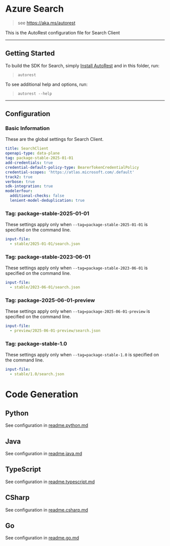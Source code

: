 # Azure Search

> see https://aka.ms/autorest

This is the AutoRest configuration file for Search Client

---

## Getting Started

To build the SDK for Search, simply [Install AutoRest](https://aka.ms/autorest/install) and in this folder, run:

> `autorest`

To see additional help and options, run:

> `autorest --help`

---

## Configuration

### Basic Information

These are the global settings for Search Client.

``` yaml
title: SearchClient
openapi-type: data-plane
tag: package-stable-2025-01-01
add-credentials: true
credential-default-policy-type: BearerTokenCredentialPolicy
credential-scopes: 'https://atlas.microsoft.com/.default'
track2: true
verbose: true
sdk-integration: true
modelerfour:
  additional-checks: false
  lenient-model-deduplication: true
```

### Tag: package-stable-2025-01-01

These settings apply only when `--tag=package-stable-2025-01-01` is specified on the command line.

```yaml $(tag) == 'package-stable-2025-01-01'
input-file:
  - stable/2025-01-01/search.json
```

### Tag: package-stable-2023-06-01

These settings apply only when `--tag=package-stable-2023-06-01` is specified on the command line.

```yaml $(tag) == 'package-stable-2023-06-01'
input-file:
  - stable/2023-06-01/search.json
```

### Tag: package-2025-06-01-preview

These settings apply only when `--tag=package-2025-06-01-preview` is specified on the command line.

``` yaml $(tag) == 'package-2025-06-01-preview'
input-file:
  - preview/2025-06-01-preview/search.json
```

### Tag: package-stable-1.0

These settings apply only when `--tag=package-stable-1.0` is specified on the command line.

``` yaml $(tag) == 'package-stable-1.0'
input-file:
  - stable/1.0/search.json
```

# Code Generation

## Python

See configuration in [readme.python.md](./readme.python.md)

## Java

See configuration in [readme.java.md](./readme.java.md)

## TypeScript

See configuration in [readme.typescript.md](./readme.typescript.md)

## CSharp

See configuration in [readme.csharp.md](./readme.csharp.md)

## Go

See configuration in [readme.go.md](./readme.go.md)
